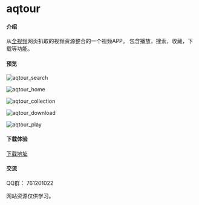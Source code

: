 # aqtour

#### 介绍
从[全视频](http://www.aqtour.com/)网页扒取的视频资源整合的一个视频APP。
包含播放，搜索，收藏，下载等功能。

#### 预览

![aqtour_search](https://gitee.com/theoneee/TheBase/blob/master/image/aqtour_search.png "aqtour_search.png")

![aqtour_home](https://gitee.com/theoneee/TheBase/blob/master/image/aqtour_home.png "aqtour_home.png")

![aqtour_collection](https://gitee.com/theoneee/TheBase/blob/master/image/aqtour_collection.png "aqtour_collection.png")

![aqtour_download](https://gitee.com/theoneee/TheBase/blob/master/image/aqtour_download.png "aqtour_download.png")

![aqtour_play](https://gitee.com/theoneee/TheBase/blob/master/image/aqtour_play.png "aqtour_play.png")

#### 下载体验
[下载地址](https://gitee.com/theoneee/TheBase/blob/master/aqtour/release/aqtour-release.apk)


#### 交流

QQ群： 761201022


网站资源仅供学习。




